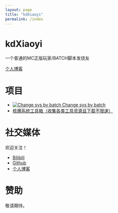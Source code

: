 ```yaml
---
layout: page
title: "kdXiaoyi"
permalink: /index
---
```

# kdXiaoyi
一个普通的MC正版玩家/BATCH脚本发烧友

[个人博客](http://kdxiaoyi.github.io/blogs/index)

# 项目
* [![Change sys by batch](https://user-images.githubusercontent.com/96934144/179977724-8384906e-cc85-4750-add5-198ac18dcf08.png) Change sys by batch](http://kdxiaoyi.github.io/change-sys-by-batch)
* [核爆系统工具箱（收集各类工具资源且下载不限速）](http://pan.huang1111.cn/s/2Q4XTN)

# 社交媒体
欢迎关注！
* [Bilibili](https://space.bilibili.com/1987247870)
* [Github](http://github.com/kdxiaoyi)
* [个人博客](http://kdxiaoyi.github.io/blogs/index)

# 赞助
敬请期待。
